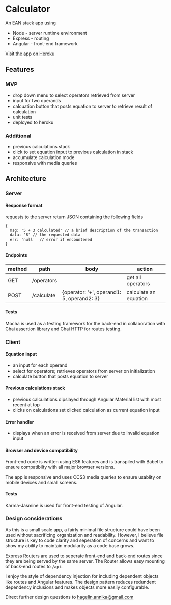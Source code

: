 # Calculator
An EAN stack app using 
  * Node - server runtime environment
  * Express - routing
  * Angular - front-end framework
 
[Visit the app on Heroku](http://calculator-ankihg.herokuapp.com/)

## Features
### MVP
 * drop down menu to select operators retrieved from server
 * input for two operands
 * calcuation button that posts equation to server to retrieve result of calculation
 * unit tests
 * deployed to heroku

### Additional
 * previous calculations stack
 * click to set equation input to previous calculation in stack
 * accumulate calculation mode
 * responsive with media queries

## Architecture

### Server
#### Response format
requests to the server return JSON containing the following fields
```
{
  msg: '5 + 3 calculated' // a brief description of the transaction
  data: '8' // the requested data
  err: 'null'  // error if encountered
}
```

#### Endpoints
method | path | body | action
--- | --- | --- | ---
GET | /operators | | get all operators
POST | /calculate | {operator: '+', operand1: 5, operand2: 3} | calculate an equation

#### Tests
Mocha is used as a testing framework for the back-end in collaboration with Chai assertion library and Chai HTTP for routes testing.

### Client
#### Equation input
 * an input for each operand
 * select for operators; retrieves operators from server on initialization
 * calculate button that posts equation to server

#### Previous calculations stack
 * previous calculations dipslayed through Angular Material list with most recent at top
 * clicks on calculations set clicked calculation as current equation input

#### Error handler
 * displays when an error is received from server due to invalid equation input

#### Browser and device compatibility
Front-end code is written using ES6 features and is transpiled with Babel to ensure compatibilty with all major browser versions.

The app is responsive and uses CCS3 media queries to ensure usablity on mobile devices and small screens.

#### Tests
Karma-Jasmine is used for front-end testing of Angular.

### Design considerations
As this is a small scale app, a fairly minimal file structure could have been used without sacrificing organization and readability.  However, I believe file structure is key to code clarity and seperation of concerns and want to show my ability to maintain modularity as a code base grows.

Express Routers are used to seperate front-end and back-end routes since they are being served by the same server. The Router allows easy mounting of back-end routes to `/api`.

I enjoy the style of dependency injection for including dependent objects like routes and Angular features. The design pattern reduces redundent dependency inclusions and makes objects more easily configurable. 

Direct further design questions to hagelin.annika@gmail.com
